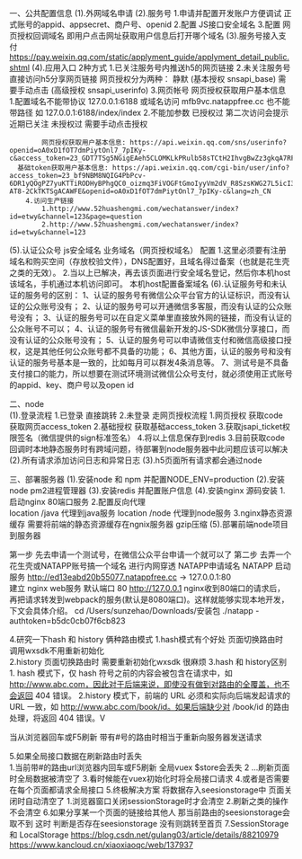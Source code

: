 一、公共配置信息
 (1).外网域名申请
 (2).服务号
		1.申请并配置开发账户方便调试  正式账号的appid、appsecret、商户号、openid
		2.配置 JS接口安全域名 
		3.配置 网页授权回调域名 即用户点击网址获取用户信息后打开哪个域名
 (3).服务号接入支付 https://pay.weixin.qq.com/static/applyment_guide/applyment_detail_public.shtml
 (4).应用入口 2种方式
		1.已关注服务号内推送h5的网页链接 
		2.未关注服务号直接访问h5分享网页链接
		  网页授权分为两种：
			   静默 (基本授权 snsapi_base)
			   需要手动点击 (高级授权 snsapi_userinfo)
	  3.网页帐号	网页授权获取用户基本信息  
			1.配置域名不能带协议  127.0.0.1:6188  或域名访问 mfb9vc.natappfree.cc  也不能带路径 如 127.0.0.1:6188/index/index
			2.不能加参数
			已授权过 第二次访问会提示近期已关注
			未授权过 需要手动点击授权
			
			网页授权获取用户基本信息: https://api.weixin.qq.com/sns/userinfo?openid=oA0xD1fOT7dmPiytOnl7_7pIKy-c&access_token=23_GDT7TSg5NGigEAeh5CLOMKLkPRulb58sTCtH2IhvgBwZz3gkqA7RFYWp7zZMjYJJRXLoIiKtYu9vXiR8tHN9XA&lang=zh_CN
      基础token获取用户基本信息: https://api.weixin.qq.com/cgi-bin/user/info?access_token=23_bf9NBM8NQIG4PbPcv-6DR1yQOgPZ7yuKTTiRODHyBPhgQC0_oizmq3FiVOGFtGmoIyyVm2dV_R8SzsKWG27L5icI3iTxqya0KJNYC2ZbBTMtLKX1KPSwLB7qB3nUIgDgjnAuvBg-AT8-2CkTKTSgACAWFE&openid=oA0xD1fOT7dmPiytOnl7_7pIKy-c&lang=zh_CN
		4.访问生产链接  
			1.http://www.52huashengmi.com/wechatanswer/index?id=etwy&channel=123&page=question
			2.http://www.52huashengmi.com/wechatanswer/index?id=etwy&channel=123
 (5).认证公众号 js安全域名  业务域名（网页授权域名） 配置
		1.这里必须要有注册域名和购买空间（存放校验文件），DNS配置好，且域名得过备案（也就是花生壳之类的无效）。
		2.当以上已解决，再去该页面进行安全域名登记，然后你本机host该域名，手机通过本机访问即可。
			本机host配置备案域名
 (6).认证服务号和未认证的服务号的区别：
		1、认证的服务号有微信公众平台官方的认证标识，而没有认证的公众账号没有；
		2、认证的服务号可以开通微信多客服，而没有认证的公众账号没有；
		3、认证的服务号可以在自定义菜单里直接放外网的链接，而没有认证的公众账号不可以；
    4、认证的服务号有微信最新开发的JS-SDK微信分享接口，而没有认证的公众账号没有；
    5、认证的服务号可以申请微信支付和微信高级接口授权，这是其他任何公众账号都不具备的功能；
    6、其他方面，认证的服务号和没有认证的服务号基本是一致的，比如每月可以群发4条消息等。
		7、测试号是不具备支付接口的能力，所以想要在测试环境测试微信公众号支付，就必须使用正式账号的appid、key、商户号以及open id

二、node  
    (1).登录流程
	    1.已登录 直接跳转 
			2.未登录 走网页授权流程
				1.网页授权 
				 获取code 
				 获取网页access_token
				2.基础授权
				 获取基础access_token
				3.获取jsapi_ticket权限签名（微信提供的sign标准签名）
				4.将以上信息保存到redis
			3.目前获取code回调时本地静态服务时有跨域问题，待部署到node服务器中此问题应该可以解决
		(2).所有请求添加访问日志和异常日志
		(3).h5页面所有请求都会通过node

三、部署服务器
 (1).安装node 和 npm 并配置NODE_ENV=production
 (2).安装node pm2进程管理器
 (3).安装redis 并配置账户信息
 (4).安装nginx 源码安装 
    1.启动nginx 80端口服务
		2.配置反向代理  
		  location  /java  代理到java服务
			location  /node  代理到node服务
    3.nginx静态资源缓存
		  需要将前端的静态资源缓存在ngnix服务器
			gzip压缩
 (5).部署前端node项目到服务器

第一步 先去申请一个测试号，在微信公众平台申请一个就可以了
第二步 去弄一个花生壳或NATAPP账号搞一个域名 进行内网穿透
NATAPP申请域名
NATAPP 启动服务  http://ed13eabd20b55077.natappfree.cc -> 127.0.0.1:80  
建立 nginx web服务 默认端口 80  http://127.0.0.1 
nginx收到80端口的请求后，再把请求转发到webpack的服务(默认是8080端口)。这样就能够实现本地开发，下文会具体介绍。
cd /Users/sunzehao/Downloads/安装包
 ./natapp -authtoken=b5dc0cb07f6cb823
 

4.研究一下hash 和  history 俩种路由模式
	1.hash模式有个好处 页面切换路由时 调用wxsdk不用重新初始化    
	2.history  页面切换路由时  需要重新初始化wxsdk 很麻烦
	3.hash 和  history区别
		1. hash 模式下，仅 hash 符号之前的内容会被包含在请求中，如 http://www.abc.com，因此对于后端来说，即使没有做到对路由的全覆盖，也不会返回 404 错误。
		2.history 模式下，前端的 URL 必须和实际向后端发起请求的 URL 一致，如 http://www.abc.com/book/id。如果后端缺少对 /book/id 的路由处理，将返回 404 错误。V

当从浏览器回车或F5刷新 带有#号的路由时相当于重新向服务器发送请求

5.如果全局接口数据在刷新路由时丢失  
	 1.当前带#的路由url浏览器内回车或F5刷新 全局vuex $store会丢失 
   2 ...刷新页面时全局数据被清空了
	 3.看时候能在vuex初始化时将全局接口请求
	 4.或者是否需要在每个页面都请求全局接口
	 5.终极解决方案 将数据存入seesionstorage中 页面关闭时自动清空了
	   1.浏览器窗口关闭sessionStorage时才会清空
		 2.刷新之类的操作不会清空
	 6.如果分享某一个页面的链接给其他人 那当前路由的seesionstorage会取不到 
	   这时 判断是否存在seesionstorage 没有则跳转至首页
	 7.SessionStorage 和 LocalStorage
	   https://blog.csdn.net/gulang03/article/details/88210979
		 https://www.kancloud.cn/xiaoxiaoqc/web/137937